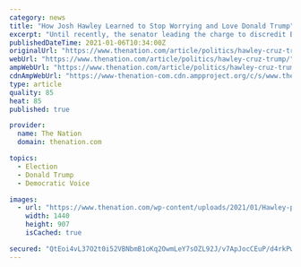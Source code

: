 ```yaml
---
category: news
title: "How Josh Hawley Learned to Stop Worrying and Love Donald Trump"
excerpt: "Until recently, the senator leading the charge to discredit Biden’s victory was a creature of the ultraconservative establishment. Then he discovered Trump’s faux populism."
publishedDateTime: 2021-01-06T10:34:00Z
originalUrl: "https://www.thenation.com/article/politics/hawley-cruz-trump/"
webUrl: "https://www.thenation.com/article/politics/hawley-cruz-trump/"
ampWebUrl: "https://www.thenation.com/article/politics/hawley-cruz-trump/tnamp/"
cdnAmpWebUrl: "https://www-thenation-com.cdn.ampproject.org/c/s/www.thenation.com/article/politics/hawley-cruz-trump/tnamp/"
type: article
quality: 85
heat: 85
published: true

provider:
  name: The Nation
  domain: thenation.com

topics:
  - Election
  - Donald Trump
  - Democratic Voice

images:
  - url: "https://www.thenation.com/wp-content/uploads/2021/01/Hawley-pic-scaled-e1609894623844.jpg"
    width: 1440
    height: 907
    isCached: true

secured: "QtEoi4vL37O2t0i52VBNbmB1oKq2OwmLeY7sOZL92J/v7ApJocCEuP/d4rkPwPOrGZUmlUmtDQaYJ0Eqa4pjum4IJfwpOt2wfgVIpCXc6DkcZu/uY8owTJhMRes2RFGJnibMpmPiHdVO5HZhe29z5X0NhzYeMutjbrDzpeT+38ugO9MKFzyq9xUuSBjB8qbzA7ic48v626cVo0miC/beOcX2jPFrIgEmQp4qnqMh9zj2Wy89zrM2alUCzsZvaBtd0Ca61OnPQOlFCYqnOq6EYLMgd3DLrPylzkKK9+Z596ShgBMxE9RT5RmQnjXFWmt2NphznaFMnqN3GNl+zGhFmGpXxp/+7JfF85NWitc3sK0=;QWPVAQYikTBfNwbKLq6SYA=="
---
```


